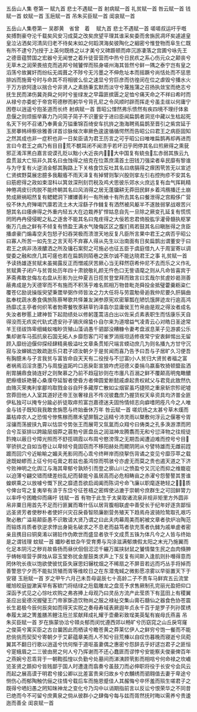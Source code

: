 <!-- { "loadSidebar": true } -->
五岳山人集
卷第一
赋九首 
悲士不遇赋一首 
射病赋一首 
礼贫赋一首 
咎云赋一首 
钱赋一首 
蚊赋一首 
玉巵赋一首 
吊朱买臣赋一首 
闺哀赋一首

五岳山人集卷第一 吴郡黄　省曾　着 　赋九首
悲士不遇赋一首
嗟嗟叔运吁乎嘅矣搏剽豪夺沦千载矣风安习成莫之改矣庶望平理其谁采矣委而舍旃民凋坏矣遽遽皇皇泣沾洒矣河清凤归老不待矣末如之何蹈溟海矣彼陶化之絪密兮惟登物而阜生仁既有所不逮兮乃&#60960;授于上英何既练之以才美兮又碑踬顿而瘁沉游凄落之宫圃兮咏先王之德音蕴赞国之宏器兮无闻誉之着升徒营营而中热兮日民疚之系心伤元众之颠丧兮无草木之润荣畏掊克而逃邦兮贼饕悍而殒身嗟州海其皆然兮鲜一隅之泰宁岂有皇之滔荡兮故翼奸而纷纭无阘葺之不陟兮无污墨之不伸危址本而摇蹶兮尚恬处而不惩思排凶而施膏兮时与命其不将相彼么侩之速显兮穷巨彦而彷徨闵在位之虐毁兮播水火于万方欲阿逢以揣合兮非贤人之素肠秉玄默而淡守兮蔑旌蒲之召扬执敛宝而绝志兮抚生民而涕伤冀尧舜之何时兮鉴绿发之早霜匪摈匮之足恤兮痛天命之不祥曰希时而从禄兮亦委蛇于帝宫苟德秽而躬华兮背孔尼之令风顺时辟而挥走兮虽圭绂以何庸宁困卷以逍遥兮抱圣道而长终
射病赋一首
晋昭公憯然弗乐愦然有疾四境不理纡体絫息偃之则烦振举寡力乃问简子简子不识董安于进曰臣闻扁鹊者洞览中藏以生枯起死名天下何不召诸乃奉黄金万镒重锦百绮安车抗旍之渤海聘焉扁鹊至晋引之紫宫延于玉房搴帏缔察徐雅善详首诊脉候次审厥色逡逡循循愕然而告昭公曰君王之病臣固知之然其成也非一症积也非一日矣臣请为君王历言之可乎昭公曰唯唯扁鹊再却再进而言曰今君王之病乃有目目&#63140;荒不覩耳闭不闻溃乎若坏汨乎罔停其名曰煎厥得之熏莸邪正淆浑黑白嘉言谠谟孔贬以黜小大近丧内&#63144;&#62690;&#63139;大中国复有蛲虫&#63140;厷赤弱其族云九盘贯滋大亡殒非久其名曰虫蚀得之掊克在位蒸庶濡首土田钱刀强梁者阜民靡有黎谁与为守复有火逆消金郁其胸路上下关格食饮反吐其名曰痞膈得之瘝困茕苦无以宣述仁贤摈野莫展忠臆多我觏痻不雨天泽复有掉臂则掣兴股则挛左引右控拘疹不安其名曰筋瘛得之政如束湿科以箕敛深刑刻罚税及鸡犬思彼乐郊水火庶远复有血气挥耗精神倦凋皮衍肉脱不能终朝其名曰风消得之居无蓬牖耕无莽田民鲜乡着鸿鴈播迁土崩势成厥祸昭然复有鳃鳃洞下嬽嬽善利一有所飨十有所去其名曰餐泄得之宫殿侈广营役不休九府殚竭饩廪若流土木大淫繇子作雠复有洒然被风躯半不遂肢弱掌战艰苦兴憩其名曰痿痹得之外重内轻五大在边栽养犷悍姑息自先一旦除之厥变孔延复有慌慌罔罔冉冉侵侵眤之私之逐舍不能其名曰鬼疰得之大佞若忠君倚股肱孚灌骨髓执枢掌衡万几由之鲜有不倾复有愤盈王满水气陵侮区区之腹扪焉若鼓其名曰瞋胀得之贪臣播虐豪门煽毒空夫包怒孑妇吞哭极而溃泄天地反复凡臣所言果中君王之病否乎昭公曰寡人所苦一如先生之言天苟不弃寡人得从先生以治南面有日矣扁鹊出谓董安于曰君王之病非汤液醲洒之所及镵石案熨之可施必也征五臣于虞庭借九人于周室寄以调燮委之融和庶几其可瘥也若在扁鹊则陌巷之医尔诚不能达晓君王之事
礼贫赋一首
予读扬雄逐贫赋末虽揭露反正而憎戚厌苦厥心当无释然窃希仲尼不去而乐之义作礼贫赋黄子闭户与贫胥处历年四十肃貌敬礼颜无忤色口无訾语麾之则从凡命皆喜宾于茅斋弗敢怠侮左右盘从形影为比仲夏吉日揽贫登堂拜而致言曰玄哉尔贫虗妙曷测善蔽弗成是为天德宰而不有施而不积荡乎难名熙相万物昔毗尧舜投金抵璧藿羹粝粢仁覆苍亿励说操版臾望秉罭举弼作师皆汝之力大任将与劳震觔骨逅我仲尼要久肝膈曲肱奉枕蔬水奏食偊旅陈蔡琴歌共怿兼友渊参原宪欢密箪瓢在陋饥饿屏迹龙行逾高鸿扬靡忒主亭者何织苇者勃寄餐牧豕耕草钓泽翕尔显庸侯王竹帛由是观之得汝者成名失汝者秽慝上建神哲下起勋绩处以修躬蓬蒿洁白出以佐采贞素表职生而恬康乐天自得没而无疚奕代轨式遗安孙子锡庆绵蛰仆自尔来为道增益气凌青云心对皓日圣途常羊王径祓饰卑细蝇蚁嗤眇货殖山藻诮愚千驷鄙没糟糠令妻考盘淑息莱子见游裘公乐集却谢车马孤抗泉石国无妬人乡靡怨客门可雀罗消摇坦适修夜常宁安衷鲜惕出无留顾入靡纷迫偃仰探经肆精奥极溢吐文章条贯矩尺端言蝡动庶几为则名播九方甘守沉寂与汝蝉嫣岂敢疏逖乐只君子颂汝朝夕于是贫闻而喜乃告予曰吾与子居旷久习便吾有胸臆未与子言我贫与富皆命自天天有二役授与不愆富&#60960;小人贫归大贤贫者福之富者祸焉滔淫贪墨乃与周旋盗跖吟口恶戾彰宣狼咋虎冠德义委捐乌嬴畜牧猗顿盬盐洒削胃脯鼎食骑连好之则聚慕之乃前不趋寇钞则在市廛凡百溺之鲜不覆颠高明鬼瞰醲肥瘵缠妖艳瞽心桑濮夺延智者使昏方者俾圆爱断懿戚虐起贵权弒父与君竞此致然仇由赂灭荣夷利挛郿坞取戮金谷自歼多藏厚亡散如尘烟宦虽巧捷陨之重泉斩宗殄祀墟宫莽田他人入室其道好还帝王张奢禄且不传况彼蠢庶乃握货权天阜资具均济普全匪伊私独可以掩专分踰必折徒取瘁煎富岂嘉德迷夫固怜情倾志向癖嗜罔痊凡今之人唯金与钱子既知我我敢舍旃愿与终始垂休万年
咎云赋一首
嗟炕炀之太甚兮草木熯而藁枯瘁农人之恐惕兮惨焦稼而爢禾望屏翳之运精兮沛灵雨以槩敷何浮云之偃寋兮胥淫骧而荡披挟九霄以怙崇兮势张王而展苛又氛氲而众翔兮曰俦类之孔多涣游漂而罔合兮互驱排以跨踰层烟莽之蓊勃兮匪盘岳之润滋神龙腾翥而无和兮愆泽物之往规徒霒掩以蔽日兮障光照而不舒揽琱霞以布周兮愍滂霈之无期吾闻遭迫难而控号兮目&#63140;宰骄拱之自如当卷让以卑倾兮竟固窃而不移阳赫处而飂阴罔从兮譬特雄而无雌前跮踱而回穴兮近睮睮之媚夫羌影同而心乖兮终畔岸而挠挐伤背谲之变见兮靡莎苹之载途既蚴蟉而上征兮何屯膏之若兹也虽鸿惊而鹗骇兮亦虗无而莫之贵也遏天道之下济兮败神明之化舆江与海其卑郁兮孰矫引而登之廓山川之愤盈兮又沉沦而抑之维巃嵸以迫薄兮翩交错而緁差纷乱纪而替能兮虽居高而必危相畴亩之赤濯兮怨謷謷其詈谁蝗螟乘之以放噱兮慨下民之靡遗吾欲启阊阖而陈词兮命飞廉以职麾逐艳轻之&#62672;&#63140;&#61212;质兮俾台穹之复夷举有渰于东岱兮征苍梧之密辉使沾漉于崇朝兮庶群生之可回鲜膂力以率呼兮困瞻仰而痛吁
钱赋一首
有物于此生于太昊取诸流泉非规非矩里方外圆非帛非粟日用首先不足而行匪翼而骞什伍以居背腹相联虗中善受长于纪年好逐贪鄙恒远圣贤芳者使秽朴者使奸兴灾召戾昏智陨廉剧营务殖天下趋焉舟波骑险鸷取孔艰巧聚必散广溢易颠臣愚不识敢请大贤乃谓之曰此夫肉幕周美而躬被文章者欤炉冶陶范而镕炼肖质者欤逆求悖出身毙名破求之不息老而益笃者欤充羡者仇雠为戚单虗者密亲且携目曰铜臭淆以锡铅作伪欺世而盛显者欤千文成贯五铢为体凡今之人皆与终始是之谓钱理
蚊赋一首
孅眇者蚊杂午受育旉与沟涂滋满郁燠假太阳之末光乃施翼而化足本阴污之秽肖故昏扬而昼伏佪佪涊涊千纚万属挟豺鼠之饕情螫生民之血肉倏胂乎帱帐喧营乎屏烛从容玉堂弥扰金屋鼓类求声上下反复有间斯入逢肌则扑噆得意而罔休吮长夜以饱欲使彼忧臣失寐思妇辗枕烟之不稀扇之不屏音若远而巧丛手将掉而善警思宁夕而不能拟货殖而胥等维皎日之在东潜鬼蜮之微影愿凉雾以早驱置天下于安寝
玉巵赋一首
岁之甲午六月己未吾母诞辰七十高龄二子不贵车马鲜宾五云流堂暖旭皎庭盥漱寅早有客欵门将结绿之卮载雕龙之盘觅予求售厥制孔完丽光盈把仰口深函予式见之心悰吐欢购之弗吝捧上母观乃曰灵岳方流产此莹质下有蓝田上有稷翼圣应出瓮德况握璧王门帝家斲造饮物尚之服之禄祉交集山膏石髓仙之器食色协苍震长生曷极今辰何辰突如而得天实贶之奏母寿域表厥遐年贞永千百于是罗子列孙筐绣奉履太湖之箐羞膳羔鲤注卮兰浆献拜成礼耀于壶罍彩致珵美英髦有峩母氏燕喜
吊朱买臣赋一首
岁在旃蒙协洽兮顇炎郁而闵忧遵西郊以畅旷兮历窈窕之山丘戾穹窿之俊英兮寓买臣之古台曩困此而栖读兮瞻苍黄之莽莱忆伊人之鲜穷兮饱一餐而不能悲佻佻而契契兮寄朝夕于艾薪蕴章美而人不知兮目荒榛以自叹伤暮晚而寝逝兮凤菀翼其不翻日行歌以逍遥兮忼何惭于道呕虽妻偶之惠密兮怨辞去乎好逑岂君子之匪恒兮寔蛾眉之二三彼由房之何人兮乃挥谢而不还心蠢匪而谬悖兮安能察夫俊豪俾百年之燕婉兮忍乖背于一朝鞫孤惶以负勤兮处墓间而涕洟顾茕影而相唁兮何命禄之坎巇览圣贤之踬抑兮皆贱鄙于国人时遭逢而翕奏兮虽鼓刀而必伸职将役于长安兮会风云而起之展高谟于明君兮接公卿以比差富贵来归故乡兮衣黼绣而驷翱值去妻于卑途兮恻伤心而郁陶触伉俪之往情兮载后车而施恩蹙佳人其赧悔兮卒怀羞而殒生嗟君子之既得兮哂妇愚之罔知昩神龙之变化兮乃沟中以诮期指前言以反讼兮恨荣华之不同昔已绝而今不可留兮庶黄泉之倘从彼群小之肆侮兮每与兹而胥然抚时晦以需养兮贵逶迤而善全
闺哀赋一首

